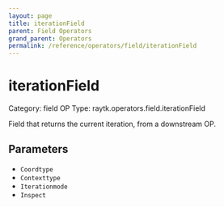 ```yaml
---
layout: page
title: iterationField
parent: Field Operators
grand_parent: Operators
permalink: /reference/operators/field/iterationField
---
```


# iterationField

Category: field
OP Type: raytk.operators.field.iterationField



Field that returns the current iteration, from a downstream OP.

## Parameters

* `Coordtype`
* `Contexttype`
* `Iterationmode`
* `Inspect`